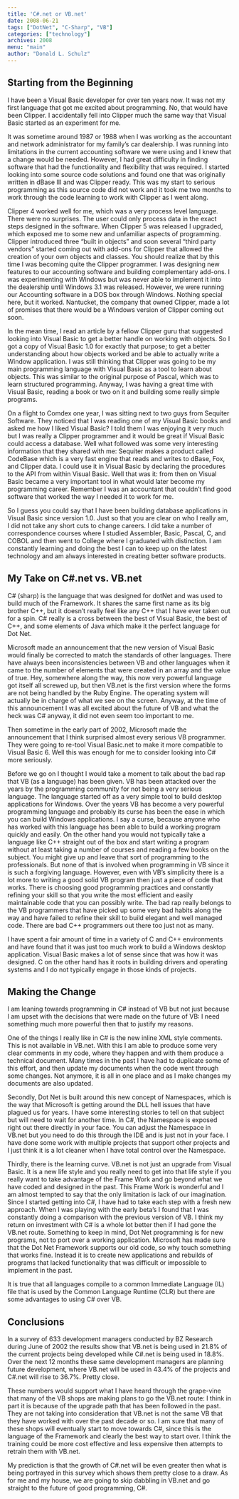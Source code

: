 ```yaml
---
title: 'C#.net or VB.net'
date: 2008-06-21
tags: ["DotNet", "C-Sharp", "VB"] 
categories: ["technology"]
archives: 2008
menu: "main"
author: "Donald L. Schulz"
---
```

## Starting from the Beginning
I have been a Visual Basic developer for over ten years now.  It was not my first language that got me excited about programming.  No, that would have been Clipper.  I accidentally fell into Clipper much the same way that Visual Basic started as an experiment for me.  

It was sometime around 1987 or 1988 when I was working as the accountant and network administrator for my family’s car dealership.  I was running into limitations in the current accounting software we were using and I knew that a change would be needed.  However, I had great difficulty in finding software that had the functionality and flexibility that was required.  I started looking into some source code solutions and found one that was originally written in dBase III and was Clipper ready.  This was my start to serious programming as this source code did not work and it took me two months to work through the code learning to work with Clipper as I went along. 

Clipper 4 worked well for me, which was a very process level language.  There were no surprises.  The user could only process data in the exact steps designed in the software.  When Clipper 5 was released I upgraded, which exposed me to some new and unfamiliar aspects of programming.  Clipper introduced three “built in objects” and soon several “third party vendors” started coming out with add-ons for Clipper that allowed the creation of your own objects and classes.  You should realize that by this time I was becoming quite the Clipper programmer.  I was designing new features to our accounting software and building complementary add-ons.  I was experimenting with Windows but was never able to implement it into the dealership until Windows 3.1 was released.  However, we were running our Accounting software in a DOS box through Windows.  Nothing special here, but it worked.  Nantucket, the company that owned Clipper, made a lot of promises that there would be a Windows version of Clipper coming out soon. 

In the mean time, I read an article by a fellow Clipper guru that suggested looking into Visual Basic to get a better handle on working with objects.  So I got a copy of Visual Basic 1.0 for exactly that purpose; to get a better understanding about how objects worked and be able to actually write a Window application.  I was still thinking that Clipper was going to be my main programming language with Visual Basic as a tool to learn about objects.  This was similar to the original purpose of Pascal, which was to learn structured programming.  Anyway, I was having a great time with Visual Basic, reading a book or two on it and building some really simple programs. 

On a flight to Comdex one year, I was sitting next to two guys from Sequiter Software.  They noticed that I was reading one of my Visual Basic books and asked me how I liked Visual Basic?  I told them I was enjoying it very much but I was really a Clipper programmer and it would be great if Visual Basic could access a database.  Well what followed was some very interesting information that they shared with me: Sequiter makes a product called CodeBase which is a very fast engine that reads and writes to dBase, Fox, and Clipper data.  I could use it in Visual Basic by declaring the procedures to the API from within Visual Basic.  Well that was it: from then on Visual Basic became a very important tool in what would later become my programming career.  Remember I was an accountant that couldn’t find good software that worked the way I needed it to work for me. 

So I guess you could say that I have been building database applications in Visual Basic since version 1.0.  Just so that you are clear on who I really am, I did not take any short cuts to change careers.  I did take a number of correspondence courses where I studied Assembler, Basic, Pascal, C, and COBOL and then went to College where I graduated with distinction.  I am constantly learning and doing the best I can to keep up on the latest technology and am always interested in creating better software products. 
## My Take on C#.net vs. VB.net
C# (sharp) is the language that was designed for dotNet and was used to build much of the Framework.  It shares the same first name as its big brother C++, but it doesn’t really feel like any C++ that I have ever taken out for a spin.  C# really is a cross between the best of Visual Basic, the best of C++, and some elements of Java which make it the perfect language for Dot Net.  

Microsoft made an announcement that the new version of Visual Basic would finally be corrected to match the standards of other languages.  There have always been inconsistencies between VB and other languages when it came to the number of elements that were created in an array and the value of true.  Hey, somewhere along the way, this now very powerful language got itself all screwed up, but then VB.net is the first version where the forms are not being handled by the Ruby Engine.  The operating system will actually be in charge of what we see on the screen.  Anyway, at the time of this announcement I was all excited about the future of VB and what the heck was C# anyway, it did not even seem too important to me. 

Then sometime in the early part of 2002, Microsoft made the announcement that I think surprised almost every serious VB programmer.  They were going to re-tool Visual Basic.net to make it more compatible to Visual Basic 6.  Well this was enough for me to consider looking into C# more seriously. 

Before we go on I thought I would take a moment to talk about the bad rap that VB (as a language) has been given.  VB has been attacked over the years by the programming community for not being a very serious language.  The language started off as a very simple tool to build desktop applications for Windows.  Over the years VB has become a very powerful programming language and probably its curse has been the ease in which you can build Windows applications.  I say a curse, because anyone who has worked with this language has been able to build a working program quickly and easily.  On the other hand you would not typically take a language like C++ straight out of the box and start writing a program without at least taking a number of courses and reading a few books on the subject.  You might give up and leave that sort of programming to the professionals.  But none of that is involved when programming in VB since it is such a forgiving language.  However, even with VB’s simplicity there is a lot more to writing a good solid VB program then just a piece of code that works.  There is choosing good programming practices and constantly refining your skill so that you write the most efficient and easily maintainable code that you can possibly write.  The bad rap really belongs to the VB programmers that have picked up some very bad habits along the way and have failed to refine their skill to build elegant and well managed code.  There are bad C++ programmers out there too just not as many. 

I have spent a fair amount of time in a variety of C and C++ environments and have found that it was just too much work to build a Windows desktop application.  Visual Basic makes a lot of sense since that was how it was designed.  C on the other hand has it roots in building drivers and operating systems and I do not typically engage in those kinds of projects. 
## Making the Change
I am leaning towards programming in C# instead of VB but not just because I am upset with the decisions that were made on the future of VB: I need something much more powerful then that to justify my reasons. 

One of the things I really like in C# is the new inline XML style comments.  This is not available in VB.net.  With this I am able to produce some very clear comments in my code, where they happen and with them produce a technical document.  Many times in the past I have had to duplicate some of this effort, and then update my documents when the code went through some changes.  Not anymore, it is all in one place and as I make changes my documents are also updated. 

Secondly, Dot Net is built around this new concept of Namespaces, which is the way that Microsoft is getting around the DLL hell issues that have plagued us for years.  I have some interesting stories to tell on that subject but will need to wait for another time.  In C#, the Namespace is exposed right out there directly in your face.  You can adjust the Namespace in VB.net but you need to do this through the IDE and is just not in your face.  I have done some work with multiple projects that support other projects and I just think it is a lot cleaner when I have total control over the Namespace. 

Thirdly, there is the learning curve.  VB.net is not just an upgrade from Visual Basic.  It is a new life style and you really need to get into that life style if you really want to take advantage of the Frame Work and go beyond what we have coded and designed in the past.  This Frame Work is wonderful and I am almost tempted to say that the only limitation is lack of our imagination.  Since I started getting into C#, I have had to take each step with a fresh new approach.  When I was playing with the early beta’s I found that I was constantly doing a comparison with the previous version of VB.  I think my return on investment with C# is a whole lot better then if I had gone the VB.net route.  Something to keep in mind, Dot Net programming is for new programs, not to port over a working application.  Microsoft has made sure that the Dot Net Framework supports our old code, so why touch something that works fine.  Instead it is to create new applications and rebuilds of programs that lacked functionality that was difficult or impossible to implement in the past. 

It is true that all languages compile to a common Immediate Language (IL) file that is used by the Common Language Runtime (CLR) but there are some advantages to using C# over VB. 
## Conclusions
In a survey of 633 development managers conducted by BZ Research during June of 2002 the results show that VB.net is being used in 21.8% of the current projects being developed while C#.net is being used in 18.8%.  Over the next 12 months these same development managers are planning future development, where VB.net will be used in 43.4% of the projects and C#.net will rise to 36.7%.  Pretty close. 

These numbers would support what I have heard through the grape-vine that many of the VB shops are making plans to go the VB.net route: I think in part it is because of the upgrade path that has been followed in the past.  They are not taking into consideration that VB.net is not the same VB that they have worked with over the past decade or so.  I am sure that many of these shops will eventually start to move towards C#, since this is the language of the Framework and clearly the best way to start over.  I think the training could be more cost effective and less expensive then attempts to retrain them with VB.net. 

My prediction is that the growth of C#.net will be even greater then what is being portrayed in this survey which shows them pretty close to a draw.  As for me and my house, we are going to skip dabbling in VB.net and go straight to the future of good programming, C#. 
 
